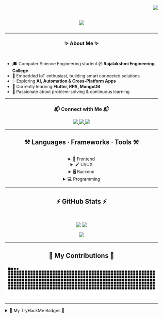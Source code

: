 <img align="right" src="https://visitor-badge.laobi.icu/badge?page_id=Sarveshsivasankaran.Sarveshsivasankaran" />

<h1 align="center">
  <img src="https://readme-typing-svg.herokuapp.com/?font=Righteous&size=35&center=true&vCenter=true&width=500&height=70&duration=4500&lines=Hey+There+Codey!+👋;+I'm+Sarvesh+Sivasankaran!;" />
</h1>

---

<h3 align="center">✨ About Me ✨</h3>
<br>
<div align="left">
  
- 🎓 Computer Science Engineering student @ **Rajalakshmi Engineering College**  
- 🔌 Embedded IoT enthusiast, building smart connected solutions  
- 💡 Exploring **AI, Automation & Cross-Platform Apps**  
- 🌱 Currently learning **Flutter, RPA, MongoDB**  
- 🚀 Passionate about problem-solving & continuous learning  

</div>

---

<h3 align="center">📬 Connect with Me 📬</h3>
<div align="center"> 
  <a href="mailto:sarveshsivasankaran@yahoo.com">
    <img src="https://img.shields.io/badge/Email-333333?style=for-the-badge&logo=yahoo&logoColor=purple" />
  </a>
  <a href="https://linkedin.com/in/sarvesh-sivasankaran" target="_blank">
    <img src="https://img.shields.io/badge/LinkedIn-0077B5?style=for-the-badge&logo=linkedin&logoColor=white" />
  </a>
  <a href="https://github.com/Sarveshsivasankaran" target="_blank">
    <img src="https://img.shields.io/badge/GitHub-000000?style=for-the-badge&logo=github&logoColor=white" />
  </a>
</div>

---

<h2 align="center">⚒️ Languages · Frameworks · Tools ⚒️</h2>
<br/>

<div align="center">

<details>
  <summary>🎨 Frontend</summary>
  <img src="https://skillicons.dev/icons?i=react,bootstrap,mui,html,css,tailwind" />
</details>

<details>
  <summary>🖌️ UI/UX</summary>
  <img src="https://skillicons.dev/icons?i=figma" />
</details>

<details>
  <summary>🖥️ Backend</summary>
  <img src="https://skillicons.dev/icons?i=nodejs,javascript,typescript,express,firebase,mongodb,nextjs,mysql,flask" />
</details>

<details>
  <summary>💻 Programming</summary>
  <img src="https://skillicons.dev/icons?i=c,java,python,r" />
</details>

</div>

---

<h2 align="center">⚡ GitHub Stats ⚡</h2>
<br/>

<p align="center">
  <img src="https://streak-stats.demolab.com?user=Sarveshsivasankaran&theme=material-palenight&hide_border=true&border_radius=12&date_format=j%20M%5B%20Y%5D&stroke=EBDED2" height="150" />
  <img src="https://github-readme-stats.vercel.app/api?username=Sarveshsivasankaran&show_icons=true&theme=material-palenight" height="150" />
</p>

<p align="center">
  <img src="https://github-readme-stats.vercel.app/api/top-langs/?username=Sarveshsivasankaran&langs_count=8&layout=compact&theme=material-palenight" height="150" />
</p>

---

<div align="center">
  <h2>🐍 My Contributions 🐍</h2>
  <img alt="snake eating my contributions" src="https://raw.githubusercontent.com/Sarveshsivasankaran/Sarveshsivasankaran/output/github-contribution-grid-snake.svg" />
</div>

---

<details>
  <summary>👾 My TryHackMe Badges 👾</summary>
  <br>
  <img src="https://tryhackme.com/api/v2/badges/public-profile?userPublicId=5442764" alt="Badge-profile"/>
  <br/><br/>
  <img width="450" height="250" src="https://github.com/user-attachments/assets/b539e1ed-d92d-422e-a35e-6fc73dfd31b5" />
  <img width="450" height="250" src="https://github.com/user-attachments/assets/52f8f8f7-d3be-4a66-ae84-0e2e0a001544" />
  <img width="450" height="250" src="https://github.com/user-attachments/assets/e53e6984-e932-4447-92f8-2942155636ef" />
  <img width="450" height="250" src="https://github.com/user-attachments/assets/2737a65a-3411-4f7b-908e-933c2fa43917" />
  <img width="450" height="250" src="https://github.com/user-attachments/assets/879b52d4-1a80-49c5-9be5-ff6a30248c58" />
  <img width="450" height="250" src="https://github.com/user-attachments/assets/36f5692a-8ea4-402e-a0fd-1e6803f56911" />
</details>
